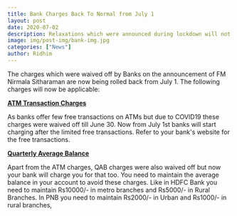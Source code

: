 ```yaml
---
title: Bank Charges Back To Normal from July 1
layout: post
date: 2020-07-02
description: Relaxations which were announced during lockdown will not be applicable in Unlock 2.0
image: img/post-img/bank-img.jpg
categories: ["News"]
author: Ridhim
---
```


The charges which were waived off by Banks on the announcement of FM Nirmala Sitharaman are now being rolled back from July 1.
The following charges will now be applicable:

<b><u>ATM Transaction Charges</u></b>

As banks offer few free transactions on ATMs but due to COVID19 these charges were waived off till June 30. Now from July 1st banks will start charging after the limited free transactions. Refer to your bank's website for the free transactions.

<b><u>Quarterly Average Balance</u></b>

Apart from the ATM charges, QAB charges were also waived off but now your bank will charge you for that too. 
You need to maintain the average balance in your account to avoid these charges. Like in HDFC Bank you need to maintain Rs10000/- in metro branches and Rs5000/- in Rural Branches. 
In PNB you need to maintain Rs2000/- in Urban and Rs1000/- in rural branches,

